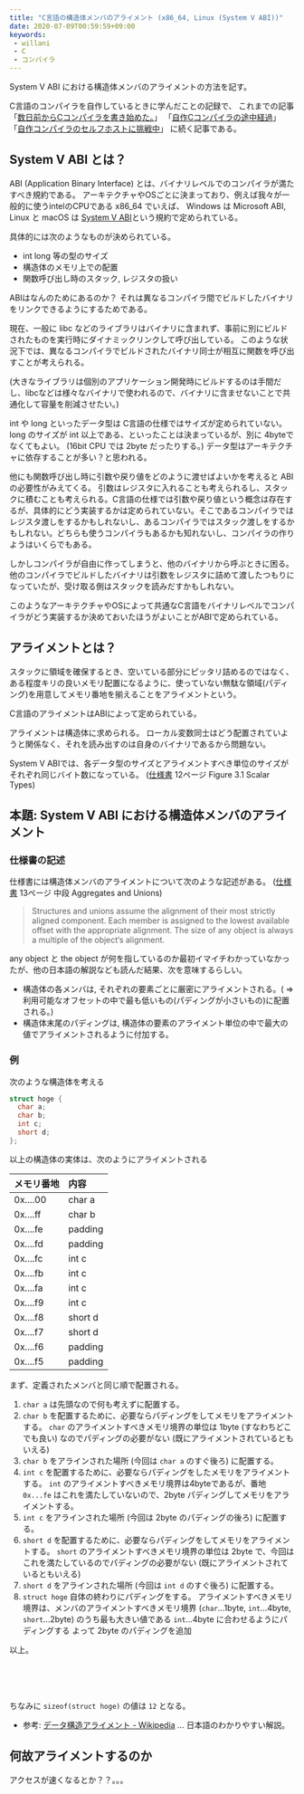 ```yaml
---
title: "C言語の構造体メンバのアライメント (x86_64, Linux (System V ABI))"
date: 2020-07-09T00:59:59+09:00
keywords:
 - willani
 - C
 - コンパイラ
---
```


System V ABI における構造体メンバのアライメントの方法を記す。

C言語のコンパイラを自作しているときに学んだことの記録で、
これまでの記事
「[数日前からCコンパイラを書き始めた。](/posts/willani-start/)」
「[自作Cコンパイラの途中経過](/posts/willani-compliperbook-finished/)」
「[自作コンパイラのセルフホストに挑戦中](/posts/try-selfhost)」
に続く記事である。

## System V ABI とは？

ABI (Application Binary Interface) とは、バイナリレベルでのコンパイラが満たすべき規約である。
アーキテクチャやOSごとに決まっており、例えば我々が一般的に使うintelのCPUである x86_64 でいえば、 Windows は  Microsoft ABI, Linux と macOS は [System V ABI](https://www.uclibc.org/docs/psABI-x86_64.pdf)という規約で定められている。

具体的には次のようなものが決められている。

- int long 等の型のサイズ
- 構造体のメモリ上での配置
- 関数呼び出し時のスタック, レジスタの扱い



ABIはなんのためにあるのか？
それは異なるコンパイラ間でビルドしたバイナリをリンクできるようにするためである。

現在、一般に libc などのライブラリはバイナリに含まれず、事前に別にビルドされたものを実行時にダイナミックリンクして呼び出している。
このような状況下では、異なるコンパイラでビルドされたバイナリ同士が相互に関数を呼び出すことが考えられる。

(大きなライブラリは個別のアプリケーション開発時にビルドするのは手間だし、libcなどは様々なバイナリで使われるので、バイナリに含ませないことで共通化して容量を削減させたい。)

int や long といったデータ型は C言語の仕様ではサイズが定められていない。long のサイズが int 以上である、といったことは決まっているが、別に 4byteでなくてもよい。 (16bit CPU では 2byte だったりする。)
データ型はアーキテクチャに依存することが多い？と思われる。

他にも関数呼び出し時に引数や戻り値をどのように渡せばよいかを考えると ABI の必要性がみえてくる。
引数はレジスタに入れることも考えられるし、スタックに積むことも考えられる。C言語の仕様では引数や戻り値という概念は存在するが、具体的にどう実装するかは定められていない。そこであるコンパイラではレジスタ渡しをするかもしれないし、あるコンパイラではスタック渡しをするかもしれない。どちらも使うコンパイラもあるかも知れないし、コンパイラの作りようはいくらでもある。

しかしコンパイラが自由に作ってしまうと、他のバイナリから呼ぶときに困る。他のコンパイラでビルドしたバイナリは引数をレジスタに詰めて渡したつもりになっていたが、受け取る側はスタックを読みだすかもしれない。

このようなアーキテクチャやOSによって共通なC言語をバイナリレベルでコンパイラがどう実装するか決めておいたほうがよいことがABIで定められている。

## アライメントとは？

スタックに領域を確保するとき、空いている部分にピッタリ詰めるのではなく、ある程度キリの良いメモリ配置になるように、使っていない無駄な領域(パディング)を用意してメモリ番地を揃えることをアライメントという。

C言語のアライメントはABIによって定められている。

アライメントは構造体に求められる。
ローカル変数同士はどう配置されていようと関係なく、それを読み出すのは自身のバイナリであるから問題ない。

System V ABIでは、各データ型のサイズとアライメントすべき単位のサイズがそれぞれ同じバイト数になっている。
([仕様書](https://www.uclibc.org/docs/psABI-x86_64.pdf) 12ページ Figure 3.1 Scalar Types)


## 本題: System V ABI における構造体メンバのアライメント

### 仕様書の記述

仕様書には構造体メンバのアライメントについて次のような記述がある。
([仕様書](https://www.uclibc.org/docs/psABI-x86_64.pdf) 13ページ 中段 Aggregates and Unions)

> Structures and unions assume the alignment of their most strictly aligned component. Each member is assigned to the lowest available offset with the appropriate alignment. The size of any object is always a multiple of the object‘s alignment.

any object と the object が何を指しているのか最初イマイチわかっていなかったが、他の日本語の解説なども読んだ結果、次を意味するらしい。

- 構造体の各メンバは, それぞれの要素ごとに厳密にアライメントされる。( => 利用可能なオフセットの中で最も低いもの(パディングが小さいもの)に配置される。)
- 構造体末尾のパディングは, 構造体の要素のアライメント単位の中で最大の値でアライメントされるように付加する。

### 例

次のような構造体を考える

```C
struct hoge {
  char a;
  char b;
  int c;
  short d;
};
```

以上の構造体の実体は、次のようにアライメントされる

| メモリ番地 | 内容 |
|:---- |:---- |
| 0x....00 | char a |
| 0x....ff | char b |
| 0x....fe | padding |
| 0x....fd | padding |
| 0x....fc | int c |
| 0x....fb | int c |
| 0x....fa | int c |
| 0x....f9 | int c |
| 0x....f8 | short d |
| 0x....f7 | short d |
| 0x....f6 | padding |
| 0x....f5 | padding |

まず、定義されたメンバと同じ順で配置される。
1. `char a` は先頭なので何も考えずに配置する。
1. `char b` を配置するために、必要ならパディングをしてメモリをアライメントする。
`char` のアライメントすべきメモリ境界の単位は 1byte (すなわちどこでも良い) なのでパディングの必要がない (既にアライメントされているともいえる)
1. `char b` をアラインされた場所 (今回は `char a` のすぐ後ろ) に配置する。
1. `int c` を配置するために、必要ならパディングをしたメモリをアライメントする。
`int` のアライメントすべきメモリ境界は4byteであるが、番地 `0x...fe` はこれを満たしていないので、2byte パディングしてメモリをアライメントする。
1. `int c` をアラインされた場所 (今回は 2byte のパディングの後ろ) に配置する。
1. `short d` を配置するために、必要ならパディングをしてメモリをアライメントする。
`short` のアライメントすべきメモリ境界の単位は 2byte で、今回はこれを満たしているのでパディングの必要がない (既にアライメントされているともいえる)
1. `short d` をアラインされた場所 (今回は `int d` のすぐ後ろ) に配置する。
1. `struct hoge` 自体の終わりにパディングをする。
アライメントすべきメモリ境界は、メンバのアライメントすべきメモリ境界 (`char`...1byte, `int`...4byte, `short`...2byte) のうち最も大きい値である `int`...4byte に合わせるようにパディングする
よって 2byte のパディングを追加

以上。

<br/>
<br/>
<br/>

ちなみに `sizeof(struct hoge)` の値は `12` となる。

- 参考: [データ構造アライメント - Wikipedia](https://ja.wikipedia.org/wiki/%E3%83%87%E3%83%BC%E3%82%BF%E6%A7%8B%E9%80%A0%E3%82%A2%E3%83%A9%E3%82%A4%E3%83%A1%E3%83%B3%E3%83%88) ... 日本語のわかりやすい解説。

## 何故アライメントするのか

アクセスが速くなるとか？？。。。
